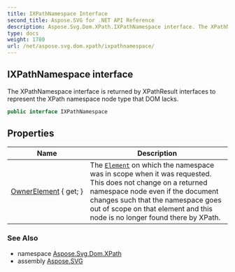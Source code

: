 ```yaml
---
title: IXPathNamespace Interface
second_title: Aspose.SVG for .NET API Reference
description: Aspose.Svg.Dom.XPath.IXPathNamespace interface. The XPathNamespace interface is returned by XPathResult interfaces to represent the XPath namespace node type that DOM lacks
type: docs
weight: 1780
url: /net/aspose.svg.dom.xpath/ixpathnamespace/
---
```

## IXPathNamespace interface

The XPathNamespace interface is returned by XPathResult interfaces to represent the XPath namespace node type that DOM lacks.

```csharp
public interface IXPathNamespace
```

## Properties

| Name | Description |
| --- | --- |
| [OwnerElement](../../aspose.svg.dom.xpath/ixpathnamespace/ownerelement/) { get; } | The [`Element`](../../aspose.svg.dom/element/) on which the namespace was in scope when it was requested. This does not change on a returned namespace node even if the document changes such that the namespace goes out of scope on that element and this node is no longer found there by XPath. |

### See Also

* namespace [Aspose.Svg.Dom.XPath](../../aspose.svg.dom.xpath/)
* assembly [Aspose.SVG](../../)
